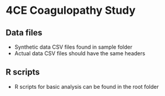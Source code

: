 # 4CE Coagulopathy Study

## Data files
- Synthetic data CSV files found in sample folder
- Actual data CSV files should have the same headers

## R scripts
- R scripts for basic analysis can be found in the root folder


